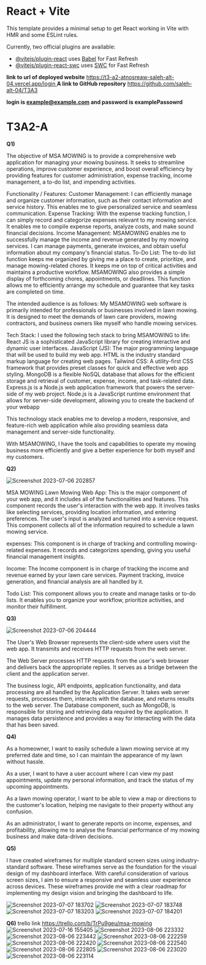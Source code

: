 # React + Vite

This template provides a minimal setup to get React working in Vite with HMR and some ESLint rules.

Currently, two official plugins are available:

- [@vitejs/plugin-react](https://github.com/vitejs/vite-plugin-react/blob/main/packages/plugin-react/README.md) uses [Babel](https://babeljs.io/) for Fast Refresh
- [@vitejs/plugin-react-swc](https://github.com/vitejs/vite-plugin-react-swc) uses [SWC](https://swc.rs/) for Fast Refresh


**link to url of deployed website**  [https://t3-a2-atnosreaw-saleh-alt-04.vercel.app/login
](https://t3-a2-atnosreaw-saleh-alt-04.vercel.app/login)
**A link to GitHub repository**    https://github.com/saleh-alt-04/T3A3

**login is example@example.com and password is examplePassowrd**
 
# T3A2-A

**Q1)**

The objective of MSA MOWING is to provide a comprehensive web application for managing your mowing business. It seeks to streamline operations, improve customer experience, and boost overall efficiency by providing features for customer administration, expense tracking, income management, a to-do list, and impending activities.

Functionality / Features:
Customer Management: I can efficiently manage and organize customer information, such as their contact information and service history. This enables me to give personalized service and seamless communication.
Expense Tracking: With the expense tracking function, I can simply record and categorize expenses relevant to my mowing service. It enables me to compile expense reports, analyze costs, and make sound financial decisions.
Income Management: MSAMOWING enables me to successfully manage the income and revenue generated by my mowing services. I can manage payments, generate invoices, and obtain useful information about my company's financial status.
To-Do List: The to-do list function keeps me organized by giving me a place to create, prioritize, and manage mowing-related chores. It keeps me on top of critical activities and maintains a productive workflow.
MSAMOWING also provides a simple display of forthcoming chores, appointments, or deadlines. This function allows me to efficiently arrange my schedule and guarantee that key tasks are completed on time.

The intended audience is as follows:
My MSAMOWING web software is primarily intended for professionals or businesses involved in lawn mowing. It is designed to meet the demands of lawn care providers, mowing contractors, and business owners like myself who handle mowing services.

Tech Stack: I used the following tech stack to bring MSAMOWING to life:
React JS is a sophisticated JavaScript library for creating interactive and dynamic user interfaces.
JavaScript (JS): The major programming language that will be used to build my web app.
HTML is the industry standard markup language for creating web pages.
Tailwind CSS: A utility-first CSS framework that provides preset classes for quick and effective web app styling.
MongoDB is a flexible NoSQL database that allows for the efficient storage and retrieval of customer, expense, income, and task-related data.
Express.js is a Node.js web application framework that powers the server-side of my web project.
Node.js is a JavaScript runtime environment that allows for server-side development, allowing you to create the backend of your webapp

This technology stack enables me to develop a modern, responsive, and feature-rich web application while also providing seamless data management and server-side functionality.

With MSAMOWING, I have the tools and capabilities to operate my mowing business more efficiently and give a better experience for both myself and my customers.

**Q2)**

![Screenshot 2023-07-06 202857](https://github.com/saleh-alt-04/T3A2-A/assets/117635352/3e820018-46fa-46eb-b10a-06c6088f5710)


MSA MOWING Lawn Mowing Web App: This is the major component of your web app, and it includes all of the functionalities and features.
This component records the user's interaction with the web app. It involves tasks like selecting services, providing location information, and entering preferences.
The user's input is analyzed and turned into a service request. This component collects all of the information required to schedule a lawn mowing service.


expenses: This component is in charge of tracking and controlling mowing-related expenses. It records and categorizes spending, giving you useful financial management insights.

Income: The Income component is in charge of tracking the income and revenue earned by your lawn care services. Payment tracking, invoice generation, and financial analysis are all handled by it.

Todo List: This component allows you to create and manage tasks or to-do lists. It enables you to organize your workflow, prioritize activities, and monitor their fulfillment.


**Q3)**

![Screenshot 2023-07-06 204444](https://github.com/saleh-alt-04/T3A2-A/assets/117635352/981f146a-e855-465a-b1a6-e5de1caf9b21)

The User's Web Browser represents the client-side where users visit the web app. It transmits and receives HTTP requests from the web server.

The Web Server processes HTTP requests from the user's web browser and delivers back the appropriate replies. It serves as a bridge between the client and the application server.

The business logic, API endpoints, application functionality, and data processing are all handled by the Application Server. It takes web server requests, processes them, interacts with the database, and returns results to the web server.
The Database component, such as MongoDB, is responsible for storing and retrieving data required by the application. It manages data persistence and provides a way for interacting with the data that has been saved.

**Q4)**

  

As a homeowner, I want to easily schedule a lawn mowing service at my preferred date and time, so I can maintain the appearance of my lawn without hassle.

As a user, I want to have a user account where I can view my past appointments, update my personal information, and track the status of my upcoming appointments.

As a lawn mowing operator, I want to be able to view a map or directions to the customer's location, helping me navigate to their property without any confusion.

As an administrator, I want to generate reports on income, expenses, and profitability, allowing me to analyse the financial performance of my mowing business and make data-driven decisions.

**Q5)**

I have created wireframes for multiple standard screen sizes using industry-standard software. These wireframes serve as the foundation for the visual design of my dashboard interface. With careful consideration of various screen sizes, I aim to ensure a responsive and seamless user experience across devices. These wireframes provide me with a clear roadmap for implementing my design vision and bringing the dashboard to life.

![Screenshot 2023-07-07 183702](https://github.com/saleh-alt-04/T3A2-A/assets/117635352/1ca99ae0-80a4-46ed-a771-0ad198a7af17)
![Screenshot 2023-07-07 183748](https://github.com/saleh-alt-04/T3A2-A/assets/117635352/a8605a14-e859-44c8-a167-1b202d922de9)
![Screenshot 2023-07-07 183203](https://github.com/saleh-alt-04/T3A2-A/assets/117635352/7c8a99e2-a137-451f-9b82-b1e8fcd4435b)
![Screenshot 2023-07-07 184201](https://github.com/saleh-alt-04/T3A2-A/assets/117635352/d49256e7-250c-4249-820f-1ae6797054ab)


**Q6)**
trello link https://trello.com/b/TrPu9geu/msa-mowing
![Screenshot 2023-07-16 155405](https://github.com/saleh-alt-04/T3A2-A/assets/117635352/263c5f14-a2cc-449a-89b1-fe93fe01cf84)
![Screenshot 2023-08-06 223332](https://github.com/saleh-alt-04/T3A3/assets/117635352/35f1f29d-57fd-4a00-b904-8cd9cb92607b)
![Screenshot 2023-08-06 223442](https://github.com/saleh-alt-04/T3A3/assets/117635352/a8ac24fe-1a4e-4268-b0c8-e8d3facce552)
![Screenshot 2023-08-06 222259](https://github.com/saleh-alt-04/T3A3/assets/117635352/e83ff987-5d10-459e-ae38-7185d5af391a)
![Screenshot 2023-08-06 222420](https://github.com/saleh-alt-04/T3A3/assets/117635352/170f9a90-5ac1-48c3-9751-39e7f78117e0)
![Screenshot 2023-08-06 222540](https://github.com/saleh-alt-04/T3A3/assets/117635352/15eac891-3e1b-42a9-b722-03c2a948f0dd)
![Screenshot 2023-08-06 222805](https://github.com/saleh-alt-04/T3A3/assets/117635352/c6ad63f6-5d6f-42cd-85bf-18cccc017d6e)
![Screenshot 2023-08-06 223020](https://github.com/saleh-alt-04/T3A3/assets/117635352/6058bea6-1f79-4011-8e37-c02eebfbf25b)
![Screenshot 2023-08-06 223114](https://github.com/saleh-alt-04/T3A3/assets/117635352/5848031a-680a-45ec-b1d0-23b7d2c8ef3a)

